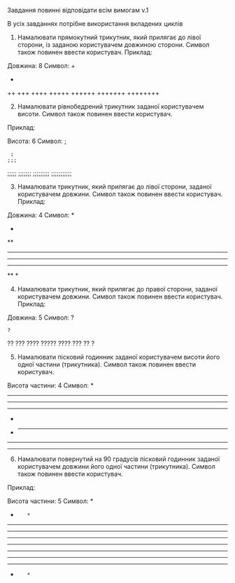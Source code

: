 Завдання повинні відповідати всім вимогам v.1

В усіх завданнях потрібне використання вкладених циклів


1. Намалювати прямокутний трикутник, який прилягає до лівої сторони, із заданою користувачем довжиною сторони. Символ також повинен ввести користувач.
   Приклад:

Довжина: 8
Символ: +

+
++
+++
++++
+++++
++++++
+++++++
++++++++

2. Намалювати рівнобедрений трикутник заданої користувачем висоти. Символ також повинен ввести користувач.

Приклад:

Висота: 6
Символ: ;

     ;
    ;;;
;;;;;
;;;;;;;
;;;;;;;;;
;;;;;;;;;;;

3. Намалювати трикутник, який прилягає до лівої сторони, заданої користувачем довжини. Символ також повинен ввести користувач.
   Приклад:

Довжина: 4
Символ: *

*
**
***
****
***
**
*

4. Намалювати трикутник, який прилягає до правої сторони, заданої користувачем довжини. Символ також повинен ввести користувач.
   Приклад:

Довжина: 5
Символ: ?

    ?
??
???
????
?????
????
???
??
?

5. Намалювати пісковий годинник заданої користувачем висоти його одної частини (трикутника). Символ також повинен ввести користувач.

Висота частини: 4
Символ: *

*******	
 *****			
  ***			
*
*
  ***			
 *****			
*******			

6. Намалювати повернутий на 90 градусів пісковий годинник заданої користувачем довжини його одної частини (трикутника).
   Символ також повинен ввести користувач.

Приклад:

Висота частини: 5
Символ: *


*        *
**      **
***    ***
****  ****
**********
****  ****
***    ***
**      **
*        *
